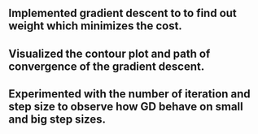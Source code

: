 ## Implemented gradient descent to to find out weight which minimizes the cost.
## Visualized the contour plot and path of convergence of the gradient descent.
## Experimented with the number of iteration and step size to observe how GD behave on small and big step sizes.
